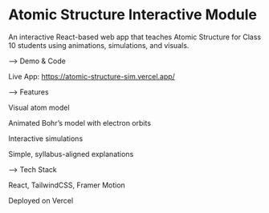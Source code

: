 # Atomic Structure Interactive Module
An interactive React-based web app that teaches Atomic Structure for Class 10 students using animations, simulations, and visuals.

--> Demo & Code

Live App: https://atomic-structure-sim.vercel.app/

--> Features

Visual atom model 

Animated Bohr’s model with electron orbits

Interactive simulations 

Simple, syllabus-aligned explanations

--> Tech Stack

React, TailwindCSS, Framer Motion

Deployed on Vercel 
